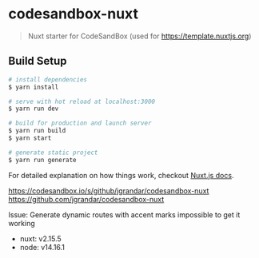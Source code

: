 # codesandbox-nuxt

> Nuxt starter for CodeSandBox (used for https://template.nuxtjs.org)

## Build Setup

``` bash
# install dependencies
$ yarn install

# serve with hot reload at localhost:3000
$ yarn run dev

# build for production and launch server
$ yarn run build
$ yarn start

# generate static project
$ yarn run generate
```

For detailed explanation on how things work, checkout [Nuxt.js docs](https://nuxtjs.org).


https://codesandbox.io/s/github/jgrandar/codesandbox-nuxt
https://github.com/jgrandar/codesandbox-nuxt

Issue:
Generate dynamic routes with accent marks impossible to get it working

- nuxt: v2.15.5
- node: v14.16.1
